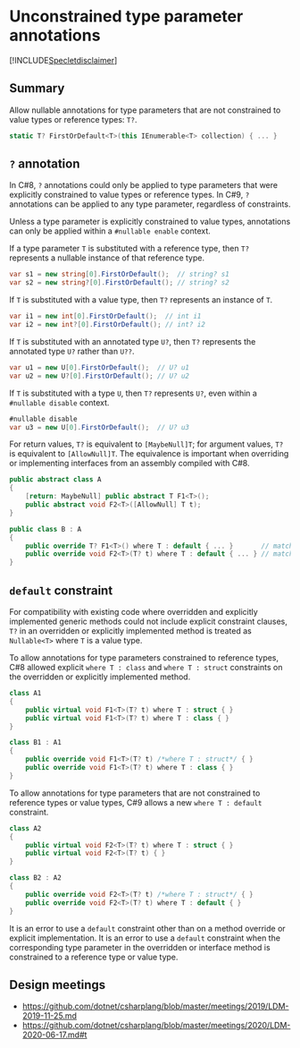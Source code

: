 ﻿# Unconstrained type parameter annotations

[!INCLUDE[Specletdisclaimer](~/docs/csharp/includes/speclet-disclaimer.md.md)]

## Summary

Allow nullable annotations for type parameters that are not constrained to value types or reference types: `T?`.
```C#
static T? FirstOrDefault<T>(this IEnumerable<T> collection) { ... }
```

## `?` annotation

In C#8, `?` annotations could only be applied to type parameters that were explicitly constrained to value types or reference types.
In C#9, `?` annotations can be applied to any type parameter, regardless of constraints.

Unless a type parameter is explicitly constrained to value types, annotations can only be applied within a `#nullable enable` context.

If a type parameter `T` is substituted with a reference type, then `T?` represents a nullable instance of that reference type.
```C#
var s1 = new string[0].FirstOrDefault();  // string? s1
var s2 = new string?[0].FirstOrDefault(); // string? s2
```

If `T` is substituted with a value type, then `T?` represents an instance of `T`.
```C#
var i1 = new int[0].FirstOrDefault();  // int i1
var i2 = new int?[0].FirstOrDefault(); // int? i2
```

If `T` is substituted with an annotated type `U?`, then `T?` represents the annotated type `U?` rather than `U??`.
```C#
var u1 = new U[0].FirstOrDefault();  // U? u1
var u2 = new U?[0].FirstOrDefault(); // U? u2
```

If `T` is substituted with a type `U`, then `T?` represents `U?`, even within a `#nullable disable` context.
```C#
#nullable disable
var u3 = new U[0].FirstOrDefault();  // U? u3
```

For return values, `T?` is equivalent to `[MaybeNull]T`;
for argument values, `T?` is equivalent to `[AllowNull]T`.
The equivalence is important when overriding or implementing interfaces from an assembly compiled with C#8.
```C#
public abstract class A
{
    [return: MaybeNull] public abstract T F1<T>();
    public abstract void F2<T>([AllowNull] T t);
}

public class B : A
{
    public override T? F1<T>() where T : default { ... }       // matches A.F1<T>()
    public override void F2<T>(T? t) where T : default { ... } // matches A.F2<T>()
}
```

## `default` constraint

For compatibility with existing code where overridden and explicitly implemented generic methods could not include explicit constraint clauses, `T?` in an overridden or explicitly implemented method is treated as `Nullable<T>` where `T` is a value type.

To allow annotations for type parameters constrained to reference types, C#8 allowed explicit `where T : class` and `where T : struct` constraints on the overridden or explicitly implemented method.
```C#
class A1
{
    public virtual void F1<T>(T? t) where T : struct { }
    public virtual void F1<T>(T? t) where T : class { }
}

class B1 : A1
{
    public override void F1<T>(T? t) /*where T : struct*/ { }
    public override void F1<T>(T? t) where T : class { }
}
```

To allow annotations for type parameters that are not constrained to reference types or value types, C#9 allows a new `where T : default` constraint.
```C#
class A2
{
    public virtual void F2<T>(T? t) where T : struct { }
    public virtual void F2<T>(T? t) { }
}

class B2 : A2
{
    public override void F2<T>(T? t) /*where T : struct*/ { }
    public override void F2<T>(T? t) where T : default { }
}
```

It is an error to use a `default` constraint other than on a method override or explicit implementation.
It is an error to use a `default` constraint when the corresponding type parameter in the overridden or interface method is constrained to a reference type or value type.

## Design meetings

- https://github.com/dotnet/csharplang/blob/master/meetings/2019/LDM-2019-11-25.md
- https://github.com/dotnet/csharplang/blob/master/meetings/2020/LDM-2020-06-17.md#t
